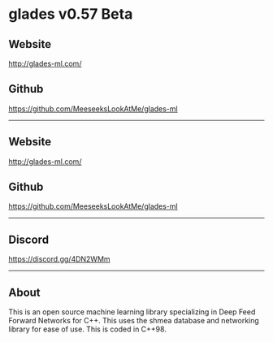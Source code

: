 # glades v0.57 Beta

## Website
http://glades-ml.com/

## Github

https://github.com/MeeseeksLookAtMe/glades-ml

---

## Website
http://glades-ml.com/

## Github

https://github.com/MeeseeksLookAtMe/glades-ml

---

## Discord

https://discord.gg/4DN2WMm

---

## About

This is an open source machine learning library specializing in Deep Feed Forward Networks for C++. This uses the shmea database and networking library for ease of use.
This is coded in C++98.
